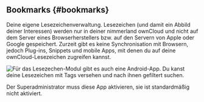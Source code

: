 ## Bookmarks {#bookmarks}

Deine eigene Lesezeichenverwaltung. Lesezeichen (und damit ein Abbild deiner Interessen) werden nur in deiner nimmerland ownCloud und nicht auf dem Server eines Browserherstellers bzw. auf den Servern von Apple oder Google gespeichert. Zurzeit gibt es keine Synchronisation mit Browsern, jedoch Plug-ins, Snippets und mobile Apps, mit denen du auf deine ownCloud-Lesezeichen zugreifen kannst.


![Für das Lesezechen-Modul gibt es auch eine Android-App. Du kanst deine Lesezeichen mit Tags versehen und nach ihnen gefiltert suchen. ](https://lehre.nimmerland.de/index.php/s/BFoi2xXQhVqw0fD/download)


<div class="alert alert-info">
Der Superadministrator muss diese App aktivieren, sie ist standardmäßig nicht aktiviert.
</div>